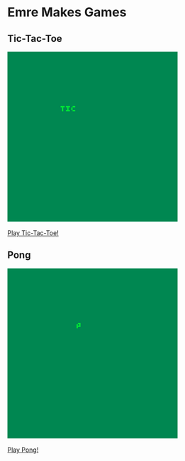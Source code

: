 # Emre Makes Games

## Tic-Tac-Toe
![Image](tictactoe.gif)

[Play Tic-Tac-Toe!](tictactoe.html)

## Pong
![Image](pong.gif)

[Play Pong!](pong.html)